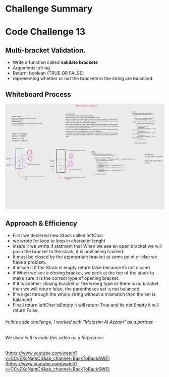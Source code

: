 
# Challenge Summary
# Code Challenge 13 
## Multi-bracket Validation.

- Write a function called **validate brackets**
- Arguments: string
- Return: boolean (TRUE OR FALSE)
- representing whether or not the brackets in the string are balanced.

## Whiteboard Process
![whiteboard](/img/code13.png)


## Approach & Efficiency
- First we declered new Stack called leftChar
- we wrote for loop to loop in character lenght 
- inside it we wrote if statment that When we see an open bracket we will push the bracket to the stack, it is now being tracked. 
- It must be closed by the appropriate bracket at some point or else we have a problem.
- if inside it if the Stack is empty return false because its not closed
- if When we see a closing bracket, we peek at the top of the stack to make sure it is the correct type of opening bracket.
- If it is another closing bracket or the wrong type or there is no bracket then we will return false, the parentheses set is not balanced 
- If we get through the whole string without a mismatch then the set is balanced
- Finall return leftChar isEmpty it will return True and its not Empty it will return False.


 ###### In this code challenge, I worked with "Motasim Al Azzam" as a partner.      
 ###### We used in this code this video as a Reference:
 [https://www.youtube.com/watch?v=CCyEXcNamC4&ab_channel=BackToBackSWE](https://www.youtube.com/watch?v=CCyEXcNamC4&ab_channel=BackToBackSWE)
